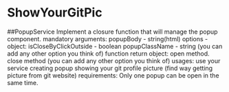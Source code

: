 # ShowYourGitPic



##PopupService
Implement a closure function that will manage the popup component.
mandatory arguments:
popupBody - string(html)
options - object:
isCloseByClickOutside - boolean
popupClassName - string
(you can add any other option you think of)
function return object:
open method.
close method
(you can add any other option you think of)
usages:
use your service creating popup showing your git profile picture (find way getting picture from git website)
requirements:
Only one popup can be open in the same time.
